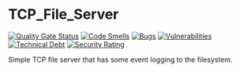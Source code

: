# TCP_File_Server
[![Quality Gate Status](https://sonarcloud.io/api/project_badges/measure?project=ozfive_TCP_File_Client&metric=alert_status)](https://sonarcloud.io/summary/new_code?id=ozfive_TCP_File_Client) [![Code Smells](https://sonarcloud.io/api/project_badges/measure?project=ozfive_TCP_File_Client&metric=code_smells)](https://sonarcloud.io/summary/new_code?id=ozfive_TCP_File_Client) [![Bugs](https://sonarcloud.io/api/project_badges/measure?project=ozfive_TCP_File_Client&metric=bugs)](https://sonarcloud.io/summary/new_code?id=ozfive_TCP_File_Client) [![Vulnerabilities](https://sonarcloud.io/api/project_badges/measure?project=ozfive_TCP_File_Client&metric=vulnerabilities)](https://sonarcloud.io/summary/new_code?id=ozfive_TCP_File_Client) [![Technical Debt](https://sonarcloud.io/api/project_badges/measure?project=ozfive_TCP_File_Client&metric=sqale_index)](https://sonarcloud.io/summary/new_code?id=ozfive_TCP_File_Client) [![Security Rating](https://sonarcloud.io/api/project_badges/measure?project=ozfive_TCP_File_Client&metric=security_rating)](https://sonarcloud.io/summary/new_code?id=ozfive_TCP_File_Client)

Simple TCP file server that has some event logging to the filesystem. 

